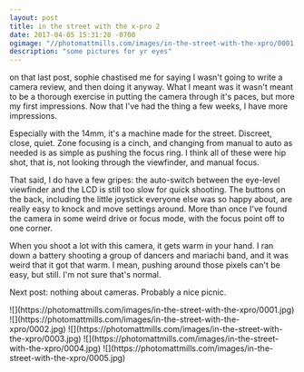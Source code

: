 ```yaml
---
layout: post
title: in the street with the x-pro 2
date: 2017-04-05 15:31:28 -0700
ogimage: "//photomattmills.com/images/in-the-street-with-the-xpro/0001.jpg"
description: "some pictures for yr eyes"
---
```


on that last post, sophie chastised me for saying I wasn't going to write a camera review, and then doing it anyway. What I meant was it wasn't meant to be a thorough exercise in putting the camera through it's paces, but more my first impressions. Now that I've had the thing a few weeks, I have more impressions.

Especially with the 14mm, it's a machine made for the street. Discreet, close, quiet. Zone focusing is a cinch, and changing from manual to auto as needed is as simple as pushing the focus ring. I think all of these were hip shot, that is, not looking through the viewfinder, and manual focus.

That said, I do have a few gripes: the auto-switch between the eye-level viewfinder and the LCD is still too slow for quick shooting. The buttons on the back, including the little joystick everyone else was so happy about, are really easy to knock and move settings around. More than once I've found the camera in some weird drive or focus mode, with the focus point off to one corner.

When you shoot a lot with this camera, it gets warm in your hand. I ran down a battery shooting a group of dancers and mariachi band, and it was weird that it got that warm. I mean, pushing around those pixels can't be easy, but still. I'm not sure that's normal.

Next post: nothing about cameras. Probably a nice picnic.

<span style="display:block;" class="center">
  ![](https://photomattmills.com/images/in-the-street-with-the-xpro/0001.jpg)
<span class="caption"></span>
![](https://photomattmills.com/images/in-the-street-with-the-xpro/0002.jpg)
<span class="caption"></span>
![](https://photomattmills.com/images/in-the-street-with-the-xpro/0003.jpg)
<span class="caption"></span>
![](https://photomattmills.com/images/in-the-street-with-the-xpro/0004.jpg)
<span class="caption"></span>
![](https://photomattmills.com/images/in-the-street-with-the-xpro/0005.jpg)
<span class="caption"></span>
</span>
